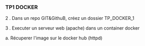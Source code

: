 ### TP1 DOCKER

2 . Dans un repo GIT&GithuB, créez un dossier TP_DOCKER_1

3 . Executer un serveur web (apache) dans un container docker

a. Récuperer l'image sur le docker hub (httpd)